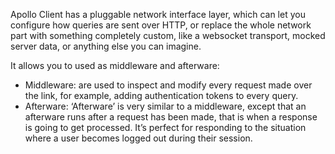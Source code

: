 Apollo Client has a pluggable network interface layer, which can let you configure how queries are sent over HTTP, or replace the whole network part with something completely custom, like a websocket transport, mocked server data, or anything else you can imagine.

It allows you to used as middleware and afterware:

- Middleware: are used to inspect and modify every request made over the link, for example, adding authentication tokens to every query.
- Afterware: ‘Afterware’ is very similar to a middleware, except that an afterware runs after a request has been made, that is when a response is going to get processed. It’s perfect for responding to the situation where a user becomes logged out during their session.
